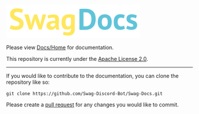 ![](https://github.com/Swag-Discord-Bot/Swag-Docs/blob/main/Assets/DocsLogo.png?raw=true)

Please view [Docs/Home](Docs/Home.md) for documentation. 

This repository is currently under the [Apache License 2.0](LICENSE).

---

If you would like to contribute to the documentation, you can clone the repository like so:
```
git clone https://github.com/Swag-Discord-Bot/Swag-Docs.git
```
Please create a [pull request](https://github.com/Swag-Discord-Bot/Swag-Docs/pulls) for any changes you would like to commit.
